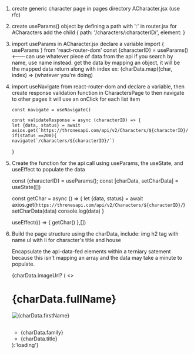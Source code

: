 
1. create generic character page in pages directory
    ACharacter.jsx (use rfc)

2. create useParams() object by defining a path with ':' in router.jsx for ACharacters
    add the child
            {
                path: '/characters/:characterID/',
                element: <ACharacter />
            }

3. import useParams in ACharacter.jsx
    declare a variable
    import { useParams } from 'react-router-dom'
    const {characterID} = useParams()    <---can use whatever piece of data from the api
                                            if you search by name, use name instead. get
                                            the data by mapping an object, it will be the
                                            mapped data return along with index
                                            ex: {charData.map((char, index) => (whatever you're doing)

4.  import useNavigate from react-router-dom and declare a variable, then 
    create response validation function in CharactersPage to then navigate 
    to other pages it will use an onClick for each list item
 
        const navigate = useNavigate()

        const validateResponse = async (characterID) => {
        let {data, status} = await axios.get(`https://thronesapi.com/api/v2/Characters/${characterID}/`)
        if(status ==200){
        navigate(`/characters/${characterID}/`)
    }

5.  Create the function for the api call using useParams, the useState, and useEffect to populate the data

    const {characterID} = useParams();
    const [charData, setCharData] = useState([])

    const getChar = async () => {
    let {data, status} = await axios.get(`https://thronesapi.com/api/v2/Characters/${characterID}/`)
    setCharData(data)
    console.log(data)
    }

    useEffect(() => {
    getChar()
    },[])

6. Build the page structure using the charData, include:
    img
    h2 tag with name
    ul with li for character's title and house

    Encapsulate the api-data-fed elements within a terniary satement because this isn't mapping an array
    and the data may take a minute to populate.

     {charData.imageUrl?
    (
        <>
    <h1>{charData.fullName}</h1>
    <img src={charData.imageUrl} alt={charData.firstName} />
    <h2></h2>
    <ul>
        <li>
        {charData.family}
        </li>
        <li>
        {charData.title}
        </li>
    </ul>
    </>
    ):'loading'}


